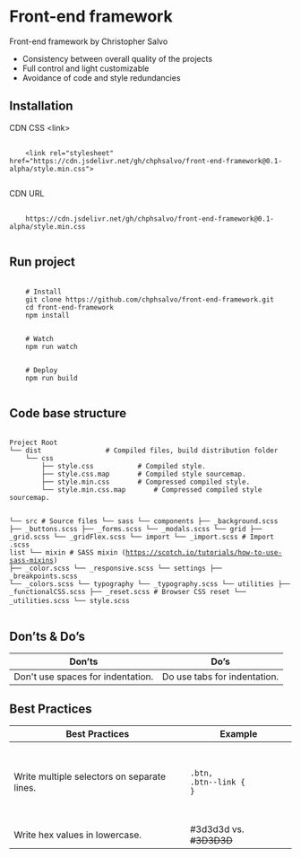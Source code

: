 # Front-end framework
Front-end framework by Christopher Salvo

<ul>
  <li>Consistency between overall quality of the projects</li>
  <li>Full control and light customizable</li>
  <li>Avoidance of code and style redundancies</li>  
</ul>

<h2>Installation</h2>
<p>CDN CSS &lt;link&gt;</p>
<pre>
  <code>
    &lt;link rel=&quot;stylesheet&quot; href=&quot;https://cdn.jsdelivr.net/gh/chphsalvo/front-end-framework@0.1-alpha/style.min.css&quot;&gt;
  </code>
</pre>
<p>CDN URL</p>
<pre>
  <code>
    https://cdn.jsdelivr.net/gh/chphsalvo/front-end-framework@0.1-alpha/style.min.css
  </code>
</pre>

<h2>Run project</h2>
<pre>
  <code>
    # Install
    git clone https://github.com/chphsalvo/front-end-framework.git
    cd front-end-framework
    npm install
    <br>
    # Watch
    npm run watch
   	<br>
    # Deploy
    npm run build
  </code>
</pre>

<h2>Code base structure</h2>
<pre>
  <code>
Project Root
└── dist				# Compiled files, build distribution folder
    └── css
        ├── style.css			# Compiled style.
        ├── style.css.map		# Compiled style sourcemap.
        ├── style.min.css		# Compressed compiled style.
        └── style.min.css.map		# Compressed compiled style sourcemap.
    
└── src					# Source files
    └── sass
        └── components
	    ├── _background.scss
	    ├── _buttons.scss
	    ├── _forms.scss
	    └── _modals.scss
        └── grid
            ├── _grid.scss
            └── _gridFlex.scss
        └── import
            └── _import.scss		# Import .scss list
        └── mixin			# SASS mixin (https://scotch.io/tutorials/how-to-use-sass-mixins)
            ├── _color.scss
            └── _responsive.scss
        └── settings
    	    ├── _breakpoints.scss
            └── _colors.scss
        └── typography
    	    └── _typography.scss
        └── utilities
    	    ├── _functionalCSS.scss
            ├── _reset.scss		# Browser CSS reset
            └── _utilities.scss
    └── style.scss
  </code>
</pre>

<h2>Don’ts & Do’s</h2>
<table>
	<thead>
    	<tr>
			<th>Don’ts</th>
			<th>Do’s</th>
		</tr>
	</thead>
<tbody>
	<tr>
		<td>Don't use spaces for indentation.</td>
		<td>Do use tabs for indentation.</td>
	</tr>
</tbody>
</table>

<h2>Best Practices</h2>
<table>
	<thead>
    	<tr>
			<th>Best Practices</th>
			<th>Example</th>
		</tr>
	</thead>
<tbody>
	<tr>
		<td>Write multiple selectors on separate lines.</td>
		<td>
        	<pre>
        		<code>
        		<br>.btn,<br>.btn--link {<br>}
            	</code>
			</pre>
		</td>
	</tr>
    <tr>
		<td>Write hex values in lowercase.</td>
		<td>
        	#3d3d3d vs. <s>#3D3D3D</s>
		</td>
	</tr>
</tbody>
</table>
